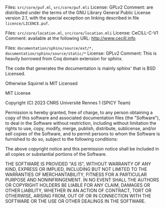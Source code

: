 Files: `src/core/puf.ml`, `src/core/puf.mli` 
License: GPLv2
Comment: are distributed under the terms of the GNU Library General Public 
License version 2.1, with the special exception on linking described in file 
`licence/LICENCE.puf`.

Files: `src/core/location.ml`, `src/core/location.mli`
License: CeCILL-C-V1
Comment: available at the following URL: <http://www.cecill.info>

Files: `documentation/sphinx/source/ext/*,
documentation/sphinx/source/static/*`
License: GPLv2
Comment: This is heavily borrowed from Coq domain extension for sphinx.

The code that generates the documentation is mainly sphinx' that is
BSD Licensed.

Otherwise Squirrel is MIT Licensed

MIT License

Copyright (C) 2023 CNRS Université Rennes 1 (SPICY Team)

Permission is hereby granted, free of charge, to any person obtaining a copy
of this software and associated documentation files (the "Software"), to deal
in the Software without restriction, including without limitation the rights
to use, copy, modify, merge, publish, distribute, sublicense, and/or sell
copies of the Software, and to permit persons to whom the Software is
furnished to do so, subject to the following conditions:

The above copyright notice and this permission notice shall be included in
all copies or substantial portions of the Software.

THE SOFTWARE IS PROVIDED "AS IS", WITHOUT WARRANTY OF ANY KIND, EXPRESS OR
IMPLIED, INCLUDING BUT NOT LIMITED TO THE WARRANTIES OF MERCHANTABILITY,
FITNESS FOR A PARTICULAR PURPOSE AND NONINFRINGEMENT. IN NO EVENT SHALL THE
AUTHORS OR COPYRIGHT HOLDERS BE LIABLE FOR ANY CLAIM, DAMAGES OR OTHER
LIABILITY, WHETHER IN AN ACTION OF CONTRACT, TORT OR OTHERWISE, ARISING FROM,
OUT OF OR IN CONNECTION WITH THE SOFTWARE OR THE USE OR OTHER DEALINGS IN
THE SOFTWARE.

